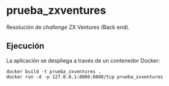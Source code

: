 # prueba_zxventures
Resolución de *challenge* ZX Ventures (Back end).

## Ejecución
La aplicación se despliega a través de un contenedor Docker:

    docker build -t prueba_zxventures .
    docker run -d -p 127.0.0.1:8000:8000/tcp prueba_zxventures